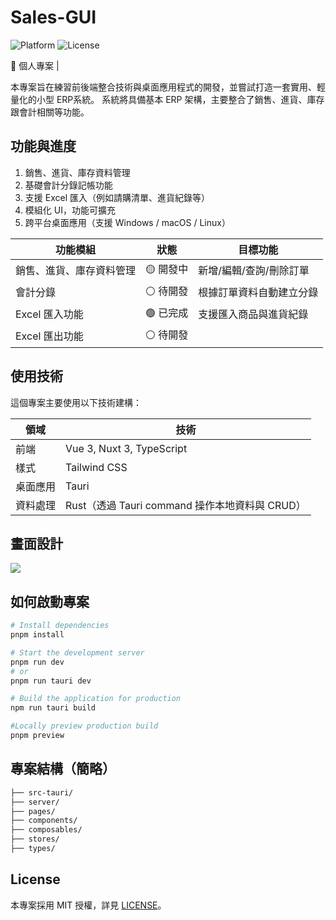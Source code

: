# Sales-GUI
![Platform](https://img.shields.io/badge/platform-tauri-blue)
![License](https://img.shields.io/badge/license-MIT-blue.svg)

🚀 個人專案 |

本專案旨在練習前後端整合技術與桌面應用程式的開發，並嘗試打造一套實用、輕量化的小型 ERP系統。
系統將具備基本 ERP 架構，主要整合了銷售、進貨、庫存跟會計相關等功能。

## 功能與進度

1. 銷售、進貨、庫存資料管理  
2. 基礎會計分錄記帳功能
3. 支援 Excel 匯入（例如請購清單、進貨紀錄等）
4. 模組化 UI，功能可擴充
5. 跨平台桌面應用（支援 Windows / macOS / Linux）

| 功能模組         | 狀態     | 目標功能          |
| ------------ | ------ | ------------- |
| 銷售、進貨、庫存資料管理 | 🟡 開發中 | 新增/編輯/查詢/刪除訂單 |
| 會計分錄         | ⚪ 待開發  | 根據訂單資料自動建立分錄  |
| Excel 匯入功能   | 🟢 已完成 | 支援匯入商品與進貨紀錄   |
| Excel 匯出功能   | ⚪ 待開發  |               |

## 使用技術

這個專案主要使用以下技術建構：

| 領域   | 技術                                  |
| ---- | ----------------------------------- |
| 前端   | Vue 3, Nuxt 3, TypeScript           |
| 樣式   | Tailwind CSS                        |
| 桌面應用 | Tauri                               |
| 資料處理 | Rust（透過 Tauri command 操作本地資料與 CRUD） |

## 畫面設計

 ![](./screenshots/sales.png)

## 如何啟動專案

```bash
# Install dependencies
pnpm install

# Start the development server
pnpm run dev
# or
pnpm run tauri dev

# Build the application for production
npm run tauri build

#Locally preview production build
pnpm preview
```

## 專案結構（簡略）

```bash
├── src-tauri/
├── server/
├── pages/
├── components/
├── composables/
├── stores/
├── types/
```

## License

本專案採用 MIT 授權，詳見 [LICENSE](./LICENSE)。

